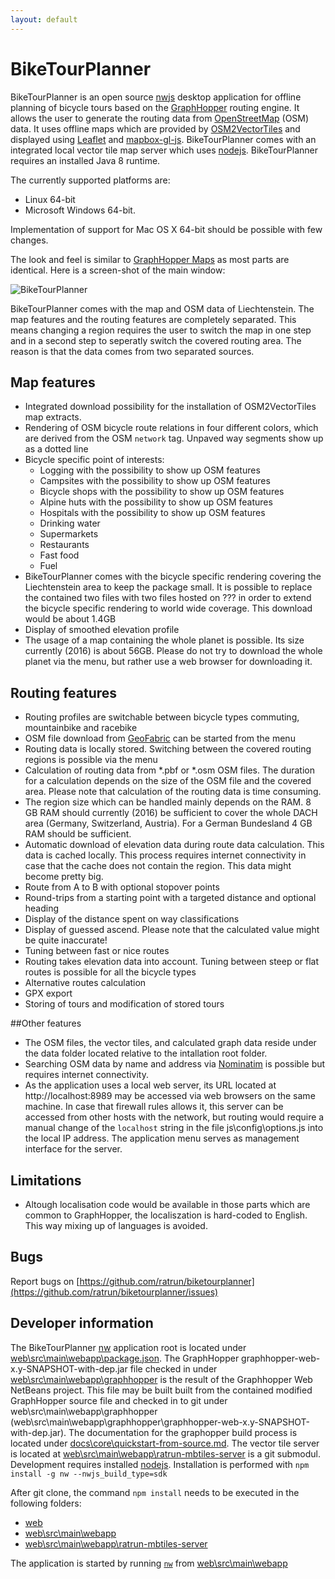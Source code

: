 ```yaml
---
layout: default
---
```


# BikeTourPlanner

BikeTourPlanner is an open source [nwjs](http://nwjs.io/) desktop application for offline planning of bicycle tours based on the [GraphHopper](https://github.com/graphhopper/graphhopper) routing engine. 
It allows the user to generate the routing data from [OpenStreetMap](http://www.openstreetmap.org/about) (OSM) data.
It uses offline maps which are provided by [OSM2VectorTiles](http://osm2vectortiles.org/about) and displayed using [Leaflet](https://github.com/mapbox/mapbox-gl-js) and [mapbox-gl-js](https://github.com/mapbox/mapbox-gl-js). 
BikeTourPlanner comes with an integrated local vector tile map server which uses [nodejs](https://nodejs.org/en/). 
BikeTourPlanner requires an installed Java 8 runtime.

The currently supported platforms are: 

* Linux 64-bit 
* Microsoft Windows 64-bit. 

Implementation of support for Mac OS X 64-bit should be possible with few changes.

The look and feel is similar to [GraphHopper Maps](https://graphhopper.com/maps) as most parts are identical. Here is a screen-shot of the main window:

![BikeTourPlanner](biketourplanner/doc/BikeTourPlanner_001.png)

BikeTourPlanner comes with the map and OSM data of Liechtenstein. 
The map features and the routing features are completely separated. 
This means changing a region requires the user to switch the map in one step and in a second step to seperatly switch the covered routing area. 
The reason is that the data comes from two separated sources.

## Map features
* Integrated download possibility for the installation of OSM2VectorTiles map extracts. 
* Rendering of OSM bicycle route relations in four different colors, which are derived from the OSM `network` tag. Unpaved way segments show up as a dotted line
* Bicycle specific point of interests:
  * Logging with the possibility to show up OSM features
  * Campsites with the possibility to show up OSM features
  * Bicycle shops with the possibility to show up OSM features
  * Alpine huts with the possibility to show up OSM features
  * Hospitals with the possibility to show up OSM features
  * Drinking water
  * Supermarkets
  * Restaurants
  * Fast food
  * Fuel
* BikeTourPlanner comes with the bicycle specific rendering covering the Liechtenstein area to keep the package small.
  It is possible to replace the contained two files with two files hosted on ??? in order to extend the bicycle specific 
  rendering to world wide coverage. This download would be about 1.4GB
* Display of smoothed elevation profile
* The usage of a map containing the whole planet is possible. Its size currently (2016) is about 56GB. Please do not try to download the whole planet via the menu, but rather use a web browser for downloading it.

## Routing features
* Routing profiles are switchable between bicycle types commuting, mountainbike and racebike
* OSM file download from [GeoFabric](http://download.geofabrik.de) can be started from the menu
* Routing data is locally stored. Switching between the covered routing regions is possible via the menu
* Calculation of routing data from *.pbf or *.osm OSM files. The duration for a calculation depends on the size of the OSM file and the covered area. Please note that calculation of the routing data is time consuming. 
* The region size which can be handled mainly depends on the RAM. 8 GB RAM should currently (2016) be sufficient to cover the whole DACH area (Germany, Switzerland, Austria). For a German Bundesland 4 GB RAM should be sufficient.
* Automatic download of elevation data during route data calculation. This data is cached locally. This process requires internet connectivity in case that the cache does not contain the region. This data might become pretty big.
* Route from A to B with optional stopover points
* Round-trips from a starting point with a targeted distance and optional heading
* Display of the distance spent on way classifications
* Display of guessed ascend. Please note that the calculated value might be quite inaccurate!
* Tuning between fast or nice routes
* Routing takes elevation data into account. Tuning between steep or flat routes is possible for all the bicycle types
* Alternative routes calculation
* GPX export
* Storing of tours and modification of stored tours

##Other features
* The OSM files, the vector tiles, and calculated graph data reside under the data folder located relative to the intallation root folder.
* Searching OSM data by name and address via [Nominatim](http://wiki.openstreetmap.org/wiki/Nominatim) is possible but requires internet connectivity.
* As the application uses a local web server, its URL located at http://localhost:8989 may be accessed via web browsers on the same machine. 
  In case that firewall rules allows it, this server can be accessed from other hosts with the network, but routing would require a manual change 
  of the `localhost` string in the file js\config\options.js into the local IP address.
  The application menu serves as management interface for the server.

## Limitations
* Altough localisation code would be available in those parts which are common to GraphHopper, the localiszation is hard-coded to English. This way mixing up of languages is avoided.

## Bugs
Report bugs on [https://github.com/ratrun/biketourplanner](https://github.com/ratrun/biketourplanner/issues)
  
## Developer information
The BikeTourPlanner [nw](http://docs.nwjs.io/en/latest/) application root is located under [web\src\main\webapp\package.json](web\src\main\webapp\package.json).
The GraphHopper graphhopper-web-x.y-SNAPSHOT-with-dep.jar file checked in under [web\src\main\webapp\graphhopper](web\src\main\webapp\graphhopper) is the result of the Graphhopper Web NetBeans project. This file may be built built from the contained modified GraphHopper source file and checked in to git under web\src\main\webapp\graphhopper (web\src\main\webapp\graphhopper\graphhopper-web-x.y-SNAPSHOT-with-dep.jar). The documentation for the graphopper build process is located under [docs\core\quickstart-from-source.md](docs\core\quickstart-from-source.md).
The vector tile server is located at [web\src\main\webapp\ratrun-mbtiles-server](web\src\main\webapp\ratrun-mbtiles-server) is a git submodul.
Development requires installed [nodejs](https://nodejs.org/en/). Installation is performed with `npm install -g nw --nwjs_build_type=sdk`

After git clone, the command `npm install` needs to be executed in the following folders:

* [web](web)
* [web\src\main\webapp](web\src\main\webapp)
* [web\src\main\webapp\ratrun-mbtiles-server](web\src\main\webapp\ratrun-mbtiles-server)
   
The application is started by running [`nw`](http://nwjs.io/) from [web\src\main\webapp](web\src\main\webapp)

